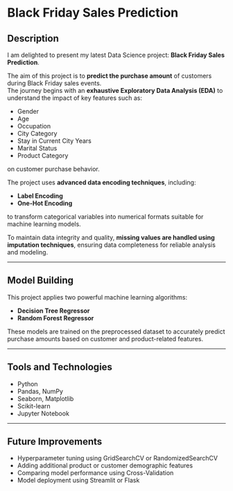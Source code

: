 #  Black Friday Sales Prediction

##  Description

I am delighted to present my latest Data Science project: **Black Friday Sales Prediction**.

The aim of this project is to **predict the purchase amount** of customers during Black Friday sales events.  
The journey begins with an **exhaustive Exploratory Data Analysis (EDA)** to understand the impact of key features such as:

- Gender  
- Age  
- Occupation  
- City Category  
- Stay in Current City Years  
- Marital Status  
- Product Category  

on customer purchase behavior.

 The project uses **advanced data encoding techniques**, including:

- **Label Encoding**  
- **One-Hot Encoding**  

to transform categorical variables into numerical formats suitable for machine learning models.

To maintain data integrity and quality, **missing values are handled using imputation techniques**, ensuring data completeness for reliable analysis and modeling.

---

##  Model Building

This project applies two powerful machine learning algorithms:

- **Decision Tree Regressor**  
- **Random Forest Regressor**  

These models are trained on the preprocessed dataset to accurately predict purchase amounts based on customer and product-related features.

---

##  Tools and Technologies

- Python  
- Pandas, NumPy  
- Seaborn, Matplotlib  
- Scikit-learn  
- Jupyter Notebook  

---

##  Future Improvements

- Hyperparameter tuning using GridSearchCV or RandomizedSearchCV  
- Adding additional product or customer demographic features  
- Comparing model performance using Cross-Validation  
- Model deployment using Streamlit or Flask  
